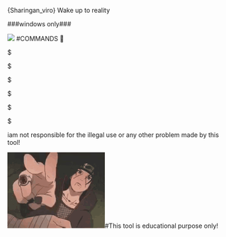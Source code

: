 {Sharingan_viro}
Wake up to reality



###windows only###

<HTML>
<img src=
"https://github.com/problems-arelifepartner/Sharingan_viro/blob/main/itachi-sharingan.gif"/>
<B><I> </I></B> 
<BGSOUND Src=
"https://github.com/problems-arelifepartner/Sharingan_viro/blob/main/MANGEKYOUSHARINGANMEMES.mp3" Loop "Infinite"> 
</HTML>
#COMMANDS 🙂

$

$

$

$

$

$

iam not responsible for the illegal use or any other problem made by this tool! 


<img src=
"https://github.com/problems-arelifepartner/Sharingan_viro/blob/main/lol-itachi.gif"/>#This tool is educational purpose only! 



